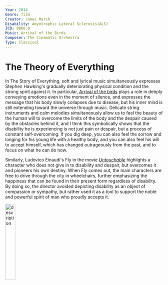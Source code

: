 ```yaml
---
Year: 2014
Genre: film
Creator: James Marsh
Disability: Amyotrophic Lateral Sclerosis(ALS)
ICD: 8B60.0
Music: Arrival of the Birds
Composer: The Cinematic Orchestra
Type: Classical
---
```


# The Theory of Everything

In The Story of Everything, soft and lyrical music simultaneously expresses Stephen Hawking's gradually deteriorating physical condition and the strong spirit against it. In particular, [Arrival of the birds]( https://youtu.be/pZ3b1a2OnhQ?si=XR25TH48YYPhstxf) plays a role in deeply conveying emotions even in the moment of silence, and expresses the message that his body slowly collapses due to disease, but his inner mind is still extending toward the universe through music. Delicate string instruments and calm melodies simultaneously allow us to feel the beauty of the human will to overcome the limits of the body and the despair caused by the obstacles behind it, and I think this symbolically shows that the disability he is experiencing is not just pain or despair, but a process of constant self-overcoming. If you dig deep, you can also feel the sorrow and longing for his young life with a healthy body, and you can also feel his will to accept himself, which has changed outrageously from the past, and to focus on what he can do now.

Similarly, Ludovico Einaudi's Fly in the movie [*Untouchable*](heo_taeyoung.md) highlights a character who does not give in to disability and despair, but overcomes it and pioneers his own destiny. When Fly comes out, the main characters are free to drive through the city in wheelchairs, further emphasizing the happiness that can be found in their present form regardless of disability. By doing so, the director avoided depicting disability as an object of compassion or sympathy, but rather used it as a tool to support the noble and powerful spirit of man who proudly accepts it.

<img src="./lee_jiseong_img.png" alt="description" style="width:25%;" />
